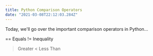 ```yaml
---
title: Python Comparison Operators
date: "2021-03-08T22:12:03.284Z"
---
```

Today, we'll go over the important comparison operators in Python...


== Equals
!= Inequality
> Greater
< Less Than